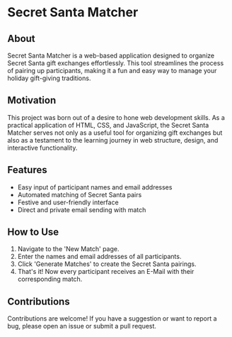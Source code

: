 # Secret Santa Matcher

## About
Secret Santa Matcher is a web-based application designed to organize Secret Santa gift exchanges effortlessly. This tool streamlines the process of pairing up participants, making it a fun and easy way to manage your holiday gift-giving traditions.

## Motivation
This project was born out of a desire to hone web development skills. As a practical application of HTML, CSS, and JavaScript, the Secret Santa Matcher serves not only as a useful tool for organizing gift exchanges but also as a testament to the learning journey in web structure, design, and interactive functionality.

## Features
- Easy input of participant names and email addresses
- Automated matching of Secret Santa pairs
- Festive and user-friendly interface
- Direct and private email sending with match

## How to Use
1. Navigate to the 'New Match' page.
2. Enter the names and email addresses of all participants.
3. Click 'Generate Matches' to create the Secret Santa pairings.
4. That's it! Now every participant receives an E-Mail with their corresponding match.

## Contributions
Contributions are welcome! If you have a suggestion or want to report a bug, please open an issue or submit a pull request.


